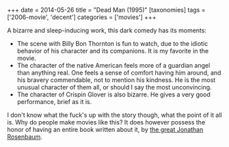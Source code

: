 +++
date = 2014-05-26
title = "Dead Man (1995)"
[taxonomies]
tags = ['2006-movie', 'decent']
categories = ['movies']
+++

A bizarre and sleep-inducing work, this dark comedy has its moments:

-   The scene with Billy Bon Thornton is fun to watch, due to the
    idiotic behavior of his character and its companions. It is my
    favorite in the movie.
-   The character of the native American feels more of a guardian angel
    than anything real. One feels a sense of comfort having him around,
    and his bravery commendable, not to mention his kindness. He is the
    most unusual character of them all, or should I say the most
    unconvincing.
-   The character of Crispin Glover is also bizarre. He gives a very
    good performance, brief as it is.

I don't know what the fuck's up with the story though, what the point
of it all is. Why do people make movies like this? It does however
possess the honor of having an entire book written about it, by [the
great Jonathan Rosenbaum].

  [the great Jonathan Rosenbaum]: http://tshepang.net/best-movie-critic-jonathan-rosenbaum
